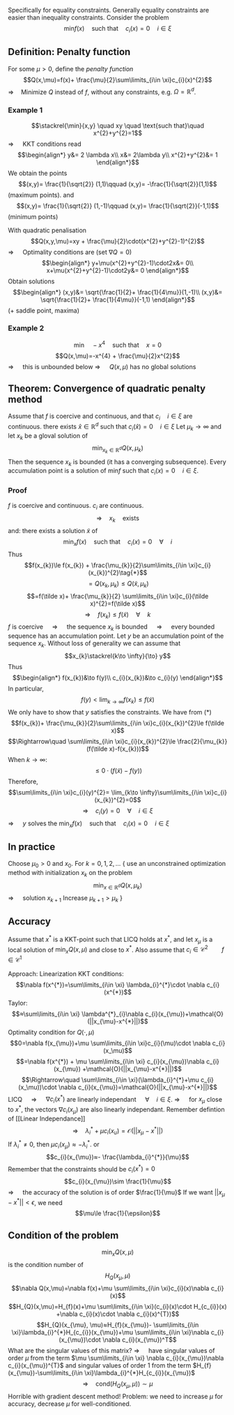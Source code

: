 Specifically for equality constraints. Generally equality constraints are easier than inequality constraints.
Consider the problem
$$\min_{}f(x)\quad \text{such that}\quad c_{i}(x)=0\quad i\in \xi$$

## Definition: Penalty function
For some $\mu>0$, define the *penalty function*
$$Q(x,\mu)=f(x)+ \frac{\mu}{2}\sum\limits_{i\in \xi}c_{i}(x)^{2}$$
$\Rightarrow\quad$Minimize $Q$ instead of $f$, without any constraints, e.g. $\Omega=\mathbb{R}^{d}$.

### Example 1
$$\stackrel{\min}{x,y} \quad xy \quad \text{such that}\quad x^{2}+y^{2}=1$$
$\Rightarrow\quad$ KKT conditions read
$$\begin{align*}
y&= 2 \lambda x\\
x&= 2\lambda y\\
x^{2}+y^{2}&= 1
\end{align*}$$
We obtain the points
$$(x,y)= \frac{1}{\sqrt{2}} (1,1)\qquad (x,y)= -\frac{1}{\sqrt{2}}(1,1)$$
(maximum points). and
$$(x,y)= \frac{1}{\sqrt{2}} (1,-1)\qquad (x,y)= \frac{1}{\sqrt{2}}(-1,1)$$
(minimum points)

With quadratic penalisation
$$Q(x,y,\mu)=xy + \frac{\mu}{2}\cdot(x^{2}+y^{2}-1)^{2}$$
$\Rightarrow\quad$ Optimality conditions are (set $\nabla Q=0$)
$$\begin{align*}
y+\mu(x^{2}+y^{2}-1)\cdot2x&= 0\\
x+\mu(x^{2}+y^{2}-1)\cdot2y&= 0
\end{align*}$$
Obtain solutions
$$\begin{align*}
(x,y)&=  \sqrt{\frac{1}{2}+ \frac{1}{4\mu}}(1,-1)\\
(x,y)&=  \sqrt{\frac{1}{2}+ \frac{1}{4\mu}}(-1,1)
\end{align*}$$
(+ saddle point, maxima)

### Example 2
$$\min_{} \quad -x^{4} \quad \text{such that}\quad x=0$$
$$Q(x,\mu)=-x^{4} + \frac{\mu}{2}x^{2}$$
$\Rightarrow\quad$ this is unbounded below
$\Rightarrow\quad$ $Q(x,\mu)$ has no global solutions

## Theorem: Convergence of quadratic penalty method
Assume that $f$ is coercive and continuous, and that 
$c_{i}\quad i\in \xi$    are continuous.
there exists $\hat x\in \mathbb{R}^{d}$ such that $c_{i}(\hat x)=0\quad i\in \xi$
Let $\mu_{k}\to \infty$ and let $x_{k}$ be a gloval solution of $$\min_{x_{k}\in \mathbb{R}^{d}} Q(x,\mu_{k})$$
Then the sequence $x_{k}$ is bounded (it has a converging subsequence).
Every accumulation point is a solution of $\text{min} f$ such that $c_{i}(x)=0\quad i\in \xi$.

### Proof
$f$ is coercive and continuous. 
$c_{i}$ are continuous.
$$\Rightarrow\quad x_{k}\quad \text{exists}$$
and: there exists a solution $\tilde x$ of 
$$\min_{x}f(x)\quad\text{such that}\quad c_{i}(x)=0\quad\forall\quad i$$
Thus 
$$f(x_{k})\le f(x_{k}) + \frac{\mu_{k}}{2}\sum\limits_{i\in \xi}c_{i}(x_{k})^{2}\tag{*}$$
$$=Q(x_{k},\mu_{k})\le Q(\tilde x, \mu_{k})$$
$$=f(\tilde x)+ \frac{\mu_{k}}{2} \sum\limits_{i\in \xi}c_{i}(\tilde x)^{2}=f(\tilde x)$$
$$\Rightarrow\quad f(x_{k})\le f(\tilde x)\quad\forall\quad k$$
$f$ is coercive $\quad\Rightarrow\quad$ the sequence $x_{k}$ is bounded $\quad\Rightarrow\quad$ every bounded sequence has an accumulation point.
Let $y$ be an accumulation point of the sequence $x_{k}$.
Without loss of generality we can assume that 
$$x_{k}\stackrel{k\to \infty}{\to} y$$
Thus 
$$\begin{align*}
f(x_{k})&\to f(y)\\
c_{i}(x_{k})&\to c_{i}(y)
\end{align*}$$
In particular,
$$f(y)<\lim_{k\to \infty} f(x_{k})\le f(\tilde x)$$
We only have to show that $y$ satisfies the constraints.
We have from ($*$)
$$f(x_{k})+ \frac{\mu_{k}}{2}\sum\limits_{i\in \xi}c_{i}(x_{k})^{2}\le f(\tilde x)$$
$$\Rightarrow\quad \sum\limits_{i\in \xi}c_{i}(x_{k})^{2}\le \frac{2}{\mu_{k}}(f(\tilde x)-f(x_{k}))$$
When $k\to \infty$:
$$\le 0 \cdot(f(\tilde x)-f(y))$$
Therefore,
$$\sum\limits_{i\in \xi}c_{i}(y)^{2}= \lim_{k\to \infty}\sum\limits_{i\in \xi}c_{i}(x_{k})^{2}=0$$
$$\Rightarrow\quad c_{i}(y)=0 \quad\forall\quad i\in \xi$$
$\Rightarrow\quad$ $y$ solves the $\min_{x}f(x)\quad\text{such that}\quad c_{i}(x)=0\quad i\in \xi$

## In practice
Choose $\mu_{0}>0$ and $x_{0}$.
For $k=0,1,2,\dots$ {
use an unconstrained optimization method with initialization $x_{k}$ on the problem
$$\min_{x\in \mathbb{R}^{d}}Q(x,\mu_{k})$$
$\Rightarrow\quad$ solution $x_{k+1}$
Increase $\mu_{k+1}>\mu_{k}$
}

## Accuracy
Assume that $x^{*}$ is a KKT-point such that LICQ holds at $x^{*}$, 
and let $x_{\mu}$ is a local solution of $\min_{x}Q(x,\mu)$ 
and close to $x^{*}$.
Also assume that $c_{i}\in \mathcal{C}^{2}\qquad f\in \mathcal{C}^{1}$

Approach: Linearization
KKT conditions:
$$\nabla f(x^{*})=\sum\limits_{i\in \xi} \lambda_{i}^{*}\cdot \nabla c_{i}(x^{*})$$
Taylor:
$$≈\sum\limits_{i\in \xi} \lambda^{*}_{i}\nabla c_{i}(x_{\mu})+\mathcal{O}(||x_{\mu}-x^{*}||)$$
Optimality condition for $Q(\cdot,\mu)$
$$0=\nabla f(x_{\mu})+\mu \sum\limits_{i\in \xi}c_{i}(\mu)\cdot \nabla c_{i}(x_\mu)$$
$$=\nabla f(x^{*}) + \mu \sum\limits_{i\in \xi} c_{i}(x_{\mu})\nabla c_{i}(x_{\mu}) +\mathcal{O}(||x_{\mu}-x^{*}||)$$
$$\Rightarrow\quad \sum\limits_{i\in \xi}(\lambda_{i}^{*}+\mu c_{i}(x_\mu))\cdot \nabla c_{i}(x_{\mu})=\mathcal{O}(||x_{\mu}-x^{*}||)$$
LICQ $\quad\Rightarrow\quad$ $\nabla c_{i}(x^{*})$ are linearly independant $\quad\forall\quad i\in \xi$.
$\Rightarrow\quad$ for $x_{\mu}$ close to $x^{*}$, the vectors $\nabla c_{i}(x_{\mu})$ are also linearly independant. Remember defintion of [[Linear Independance]]
$$\Rightarrow\quad \lambda_{i}^{*}+\mu c_{i}(x_{u})=\mathcal{O}(||x_{\mu}-x^{*}||)$$
If $\lambda_{i}^{*}≠0$, then $\mu c_{i}(x_{\mu})≈-\lambda_{i}^{*}$.
or 
$$c_{i}(x_{\mu})≈- \frac{\lambda_{i}^{*}}{\mu}$$
Remember that the constraints should be $c_{i}(x^{*})=0$
$$c_{i}(x_{\mu})\sim \frac{1}{\mu}$$
$\Rightarrow\quad$ the accuracy of the solution is of order $\frac{1}{\mu}$
If we want $||x_{\mu}-x^{*}||< \epsilon$, we need
$$\mu\le  \frac{1}{\epsilon}$$
## Condition of the problem
$$\min_{x}Q(x,\mu)$$
is the condition number of
$$H_{Q}(x_{\mu},\mu)$$
$$\nabla Q(x,\mu)=\nabla f(x)+\mu \sum\limits_{i\in \xi}c_{i}(x)\nabla  c_{i}(x)$$
$$H_{Q}(x,\mu)=H_{f}(x)+\mu \sum\limits_{i\in \xi}(c_{i}(x)\cdot H_{c_{i}}(x) +\nabla c_{i}(x)\cdot \nabla c_{i}(x)^{T})$$
$$H_{Q}(x_{\mu}, \mu)≈H_{f}(x_{\mu})- \sum\limits_{i\in \xi}\lambda_{i}^{*}H_{c_{i}}(x_{\mu})+\mu \sum\limits_{i\in \xi}\nabla c_{i}(x_{\mu})\cdot \nabla c_{i}(x_{\mu})^T$$
What are the singular values of this matrix?
$\Rightarrow\quad$ have singular values of order $\mu$ from the term $\mu \sum\limits_{i\in \xi} \nabla c_{i}(x_{\mu})\nabla c_{i}(x_{\mu})^{T}$ 
and singular values of order 1 from the term $H_{f}(x_{\mu})-\sum\limits_{i\in \xi}\lambda_{i}^{*}H_{c_{i}}(x_{\mu})$
$$\Rightarrow\quad \text{cond}(H_{Q}(x_{\mu},\mu))\sim \mu$$
Horrible with gradient descent method!
Problem: we need to increase $\mu$ for accuracy, decrease $\mu$ for well-conditioned.